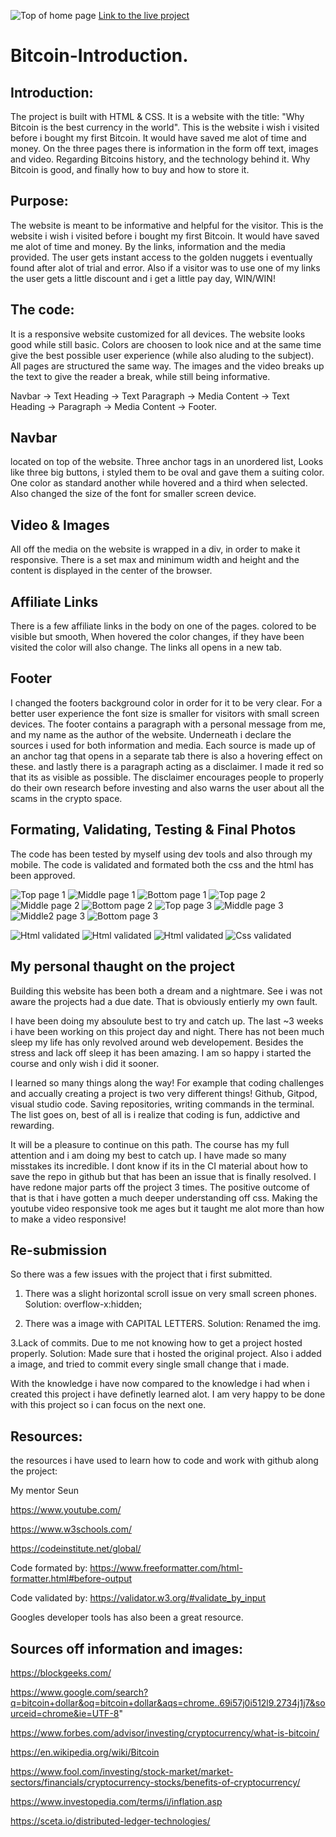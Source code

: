 ![Top of home page](assets/img/1.1.png)
[Link to the live project](https://mejkej.github.io/Bitcoin-Introduction/index.html)
# Bitcoin-Introduction.

## Introduction:
The project is built with HTML & CSS.
It is a website with the title: "Why Bitcoin is the best currency in the world".
This is the website i wish i visited before i bought my first Bitcoin. It would have saved me alot of time and money.
On the three pages there is information in the form off text, images and video. Regarding Bitcoins history, and the technology behind it. Why Bitcoin is good, and finally how to buy and how to store it.

## Purpose:
The website is meant to be informative and helpful for the visitor. This is the website i wish i visited before i bought my first Bitcoin. It would have saved me alot of time and money.
By the links, information and the media provided. The user gets instant access to the golden nuggets i eventually found after alot of trial and error. Also if a visitor was to use one of my links the user gets a little discount and i get a little pay day, WIN/WIN!

## The code:

It is a responsive website customized for all devices. The website looks good while still basic. Colors are choosen to look nice and at the same time give the best possible user experience (while also aluding to the subject). All pages are structured the same way. The images and the video breaks up the text to give the reader a break, while still being informative.

Navbar -> Text Heading -> Text Paragraph -> Media Content -> Text Heading -> Paragraph -> Media Content -> Footer.


## Navbar
located on top of the website. Three anchor tags in an unordered list, Looks like three big buttons, i styled them to be oval and gave them a suiting color. One color as standard another while hovered and a third when selected.
Also changed the size of the font for smaller screen device.


## Video & Images
All off the media on the website is wrapped in a div, in order to make it responsive. There is a set max and minimum width and height and the content is displayed in the center of the browser.


## Affiliate Links 
There is a few affiliate links in the body on one of the pages. colored to be visible but smooth, When hovered the color changes, if they have been visited the color will also change. The links all opens in a new tab. 


## Footer
I changed the footers background color in order for it to be very clear. For a better user experience the font size is smaller for visitors with small screen devices.
The footer contains a paragraph with a personal message from me, and my name as the author of the website.
Underneath i declare the sources i used for both information and media. Each source is made up of an anchor tag that opens in a separate tab there is also a hovering effect on these. and lastly there is a paragraph acting as a disclaimer. I made it red so that its as visible as possible. The disclaimer encourages people to properly do their own research before investing and also warns the user about all the scams in the crypto space.

## Formating, Validating, Testing & Final Photos
The code has been tested by myself using dev tools and also through my mobile.
The code is validated and formated both the css and the html has been approved.

![Top page 1](assets/img/1.1.png)
![Middle page 1](assets/img/1.2.png)
![Bottom page 1](assets/img/1.3.png)
![Top page 2](assets/img/2.1.png)
![Middle page 2](assets/img/2.2.png)
![Bottom page 2](assets/img/2.3.png)
![Top page 3](assets/img/3.1.png)
![Middle page 3](assets/img/3.2.png)
![Middle2 page 3](assets/img/3.3.png)
![Bottom page 3](assets/img/3.4.png)

![Html validated](assets/img/htmlvalidated.png)
![Html validated](assets/img/htmlvalidatedtwo.png)
![Html validated](assets/img/htmlvalidatedthree.png)
![Css validated](assets/img/cssvalidated.png)


## My personal thaught on the project
Building this website has been both a dream and a nightmare. See i was not aware the projects had a due date.
That is obviously entierly my own fault.

I have been doing my absoulute best to try and catch up. The last ~3 weeks i have been working on this project day and night. There has not been much sleep my life has only revolved around web developement. Besides the stress and lack off sleep it has been amazing. I am so happy i started the course and only wish i did it sooner.

I learned so many things along the way! For example that coding challenges and accually creating a project is two very
different things! Github, Gitpod, visual studio code. Saving repositories, writing commands in the terminal. The list goes on, best of all is i realize that coding is fun, addictive and rewarding.

It will be a pleasure to continue on this path. The course has my full attention and i am doing my best to catch up. I have made so many misstakes its incredible. I dont know if its in the CI material about how to save the repo in github but that has been an issue that is finally resolved. I have redone major parts off the project 3 times. The positive outcome of that is that i have gotten a much deeper understanding off css. Making the youtube video responsive took me ages but it taught me alot more than how to make a video responsive! 

## Re-submission
So there was a few issues with the project that i first submitted. 
1. There was a slight horizontal scroll issue on very small screen phones. 
Solution: overflow-x:hidden;

2. There was a image with CAPITAL LETTERS. Solution: Renamed the img.

3.Lack of commits. Due to me not knowing how to get a project hosted properly.
Solution: Made sure that i hosted the original project. Also i added a image, and tried to commit 
every single small change that i made.

With the knowledge i have now compared to the knowledge i had when i created this project i have
definetly learned alot. I am very happy to be done with this project so i can focus on the next one.


## Resources:
the resources i have used to learn how to code and work with github along the project:

My mentor Seun

https://www.youtube.com/ 

https://www.w3schools.com/

https://codeinstitute.net/global/

Code formated by:
https://www.freeformatter.com/html-formatter.html#before-output

Code validated by:
https://validator.w3.org/#validate_by_input

Googles developer tools has also been a great resource.

## Sources off information and images:

https://blockgeeks.com/

https://www.google.com/search?q=bitcoin+dollar&oq=bitcoin+dollar&aqs=chrome..69i57j0i512l9.2734j1j7&sourceid=chrome&ie=UTF-8"

https://www.forbes.com/advisor/investing/cryptocurrency/what-is-bitcoin/

https://en.wikipedia.org/wiki/Bitcoin

https://www.fool.com/investing/stock-market/market-sectors/financials/cryptocurrency-stocks/benefits-of-cryptocurrency/

https://www.investopedia.com/terms/i/inflation.asp

https://sceta.io/distributed-ledger-technologies/